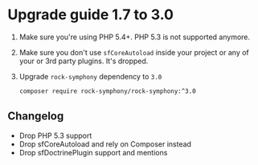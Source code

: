 Upgrade guide 1.7 to 3.0
========================

1. Make sure you're using PHP 5.4+.
   PHP 5.3 is not supported anymore.
   
2. Make sure you don't use `sfCoreAutoload` inside your project 
   or any of your or 3rd party plugins. It's dropped.

3. Upgrade `rock-symphony` dependency to `3.0`

    ```bash
    composer require rock-symphony/rock-symphony:^3.0
    ````
 
## Changelog

* Drop PHP 5.3 support
* Drop sfCoreAutoload and rely on Composer instead
* Drop sfDoctrinePlugin support and mentions

